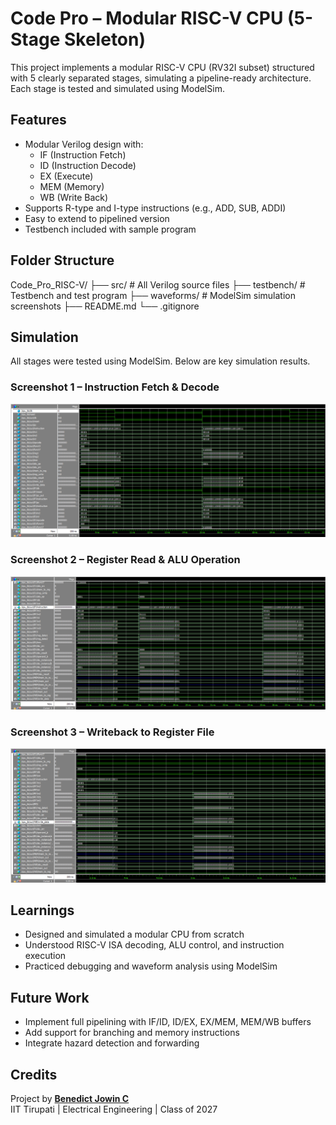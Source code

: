 # Code Pro – Modular RISC-V CPU (5-Stage Skeleton)

This project implements a modular RISC-V CPU (RV32I subset) structured with 5 clearly separated stages, simulating a pipeline-ready architecture. Each stage is tested and simulated using ModelSim.

## Features

- Modular Verilog design with:
  - IF (Instruction Fetch)
  - ID (Instruction Decode)
  - EX (Execute)
  - MEM (Memory)
  - WB (Write Back)
- Supports R-type and I-type instructions (e.g., ADD, SUB, ADDI)
- Easy to extend to pipelined version
- Testbench included with sample program

## Folder Structure

Code_Pro_RISC-V/
├── src/ # All Verilog source files
├── testbench/ # Testbench and test program
├── waveforms/ # ModelSim simulation screenshots
├── README.md
└── .gitignore


## Simulation

All stages were tested using ModelSim. Below are key simulation results.

### Screenshot 1 – Instruction Fetch & Decode  
<img src="waveforms/1_Instruction_Decode.png" width="600"/>

### Screenshot 2 – Register Read & ALU Operation  
<img src="waveforms/2_Register_File_Access.png" width="600"/>

### Screenshot 3 – Writeback to Register File  
<img src="waveforms/3_ALU_and_Writeback.png" width="600"/>

## Learnings

- Designed and simulated a modular CPU from scratch
- Understood RISC-V ISA decoding, ALU control, and instruction execution
- Practiced debugging and waveform analysis using ModelSim

## Future Work

- Implement full pipelining with IF/ID, ID/EX, EX/MEM, MEM/WB buffers
- Add support for branching and memory instructions
- Integrate hazard detection and forwarding

## Credits

Project by **[Benedict Jowin C](https://www.linkedin.com/in/benedict-jowin/)**  
IIT Tirupati | Electrical Engineering | Class of 2027
